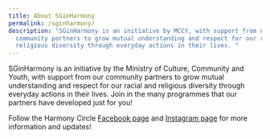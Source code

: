 ```yaml
---
title: About SGinHarmony
permalink: /sginharmony/
description: "SGinHarmony is an initiative by MCCY, with support from our
  community partners to grow mutual understanding and respect for our racial and
  religious diversity through everyday actions in their lives. "
---
```


SGinHarmony is an initiative by the Ministry of Culture, Community and Youth, with support from our community partners to grow mutual understanding and respect for our racial and religious diversity through everyday actions in their lives. Join in the many programmes that our partners have developed just for you!

Follow the Harmony Circle <a href="https://www.facebook.com/HarmonyCircleSG" target="_blank">Facebook page</a> and <a href="https://www.instagram.com/harmonycirclesg" target="_blank">Instagram page</a> for more information and updates!